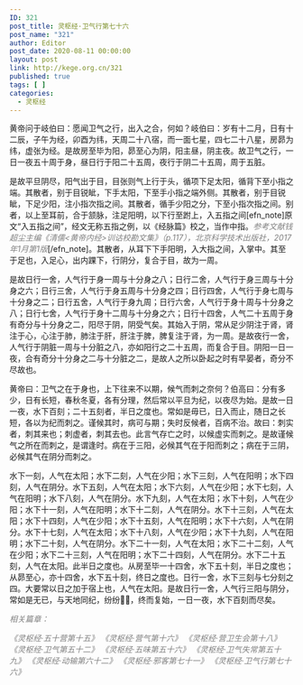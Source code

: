```yaml
---
ID: 321
post_title: 灵枢经·卫气行第七十六
post_name: "321"
author: Editor
post_date: 2020-08-11 00:00:00
layout: post
link: http://kege.org.cn/321
published: true
tags: [ ]
categories:
  - 灵枢经
---
```

黄帝问于岐伯曰：愿闻卫气之行，出入之合，何如？岐伯曰：岁有十二月，日有十二辰，子午为经，卯酉为纬，天周二十八宿，而一面七星，四七二十八星，房昴为纬，虚张为经。是故房至毕为阳，昴至心为阴，阳主昼，阴主夜。故卫气之行，一日一夜五十周于身，昼日行于阳二十五周，夜行于阴二十五周，周于五脏。

是故平旦阴尽，阳气出于目，目张则气上行于头，循项下足太阳，循背下至小指之端。其散者，别于目锐眦，下手太阳，下至手小指之端外侧。其散者，别于目锐眦，下足少阳，注小指次指之间。其散者，循手少阳之分，下至小指次指之间。别者，以上至耳前，合于颔脉，注足阳明，以下行至跗上，入五指之间[efn_note]原文“入五指之间”，经文无称五指之例，以《经脉篇》校之，当作中指。<span style="color: #808080;"><em>参考文献钱超尘主编《清儒&lt;黄帝内经&gt;训诂校勘文集》（p.117），北京科学技术出版社，2017年1月第1版</em></span>[/efn_note]。其散者，从耳下下手阳明，入大指之间，入掌中。其至于足也，入足心，出内踝下，行阴分，复合于目，故为一周。

是故日行一舍，人气行于身一周与十分身之八；日行二舍，人气行于身三周与十分身之六；日行三舍，人气行于身五周与十分身之四；日行四舍，人气行于身七周与十分身之二；日行五舍，人气行于身九周；日行六舍，人气行于身十周与十分身之八；日行七舍，人气行于身十二周与十分身之六；日行十四舍，人气二十五周于身有奇分与十分身之二，阳尽于阴，阴受气矣。其始入于阴，常从足少阴注于肾，肾注于心，心注于肺，肺注于肝，肝注于脾，脾复注于肾，为一周。是故夜行一舍，人气行于阴脏一周与十分脏之八，亦如阳行之二十五周，而复合于目。阴阳一日一夜，合有奇分十分身之二与十分脏之二，是故人之所以卧起之时有早晏者，奇分不尽故也。

黄帝曰：卫气之在于身也，上下往来不以期，候气而刺之奈何？伯高曰：分有多少，日有长短，春秋冬夏，各有分理，然后常以平旦为纪，以夜尽为始。是故一日一夜，水下百刻；二十五刻者，半日之度也。常如是毋已，日入而止，随日之长短，各以为纪而刺之。谨候其时，病可与期；失时反候者，百病不治。故曰：刺实者，刺其来也；刺虚者，刺其去也。此言气存亡之时，以候虚实而刺之。是故谨候气之所在而刺之，是谓逢时。病在于三阳，必候其气在于阳而刺之；病在于三阴，必候其气在阴分而刺之。

水下一刻，人气在太阳；水下二刻，人气在少阳；水下三刻，人气在阳明；水下四刻，人气在阴分。水下五刻，人气在太阳；水下六刻，人气在少阳；水下七刻，人气在阳明；水下八刻，人气在阴分。水下九刻，人气在太阳；水下十刻，人气在少阳；水下十一刻，人气在阳明；水下十二刻，人气在阴分。水下十三刻，人气在太阳；水下十四刻，人气在少阳；水下十五刻，人气在阳明；水下十六刻，人气在阴分。水下十七刻，人气在太阳；水下十八刻，人气在少阳；水下十九刻，人气在阳明；水下二十刻，人气在阴分。水下二十一刻，人气在太阳；水下二十二刻，人气在少阳；水下二十三刻，人气在阳明；水下二十四刻，人气在阴分。水下二十五刻，人气在太阳。此半日之度也。从房至毕一十四舍，水下五十刻，半日之度也；从昴至心，亦十四舍，水下五十刻，终日之度也。日行一舍，水下三刻与七分刻之四。大要常以日之加于宿上也，人气在太阳。是故日行一舍，人气行三阳与阴分，常如是无已，与天地同纪，纷纷𤽉𤽉，终而复始，一日一夜，水下百刻而尽矣。

<span style="color: #808080;"><em>相关篇章：</em></span>

<span style="color: #808080;"><em>《灵枢经·五十营第十五》</em></span>
<span style="color: #808080;"><em>《灵枢经·营气第十六》</em></span>
<span style="color: #808080;"><em>《灵枢经·营卫生会第十八》</em></span>
<span style="color: #808080;"><em>《灵枢经·卫气第五十二》</em></span>
<span style="color: #808080;"><em>《灵枢经·五味第五十六》</em></span>
<span style="color: #808080;"><em>《灵枢经·卫气失常第五十九》</em></span>
<span style="color: #808080;"><em>《灵枢经·动输第六十二》</em></span>
<span style="color: #808080;"><em>《灵枢经·邪客第七十一》</em></span>
<span style="color: #808080;"><em>《灵枢经·卫气行第七十六》</em></span>